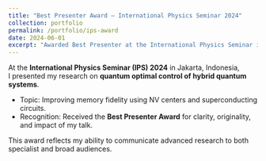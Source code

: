 ```yaml
---
title: "Best Presenter Award – International Physics Seminar 2024"
collection: portfolio
permalink: /portfolio/ips-award
date: 2024-06-01
excerpt: "Awarded Best Presenter at the International Physics Seminar in Jakarta, Indonesia."
---
```


At the **International Physics Seminar (IPS) 2024** in Jakarta, Indonesia,  
I presented my research on **quantum optimal control of hybrid quantum systems**.  

- Topic: Improving memory fidelity using NV centers and superconducting circuits.  
- Recognition: Received the **Best Presenter Award** for clarity, originality, and impact of my talk.  

This award reflects my ability to communicate advanced research to both specialist and broad audiences.
